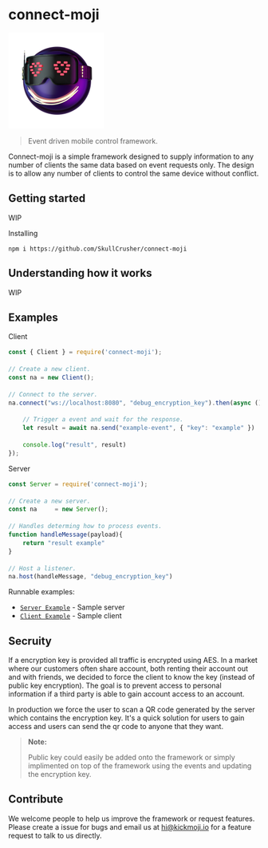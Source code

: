 # connect-moji
 
![logo](connect-moji.png)

> Event driven mobile control framework.

Connect-moji is a simple framework designed to supply information to any number of clients the same data based on event requests only. The design is to allow any number of clients to control the same device without conflict.


## Getting started
WIP

Installing
```console
npm i https://github.com/SkullCrusher/connect-moji
```

## Understanding how it works
WIP

## Examples

Client
```javascript
const { Client } = require('connect-moji');

// Create a new client.
const na = new Client();

// Connect to the server.
na.connect("ws://localhost:8080", "debug_encryption_key").then(async ()=>{

    // Trigger a event and wait for the response.
    let result = await na.send("example-event", { "key": "example" })

    console.log("result", result)
});

```

Server
```javascript
const Server = require('connect-moji');

// Create a new server.
const na     = new Server();

// Handles determing how to process events.
function handleMessage(payload){
    return "result example"
}

// Host a listener.
na.host(handleMessage, "debug_encryption_key")
```

Runnable examples:
- [`Server Example`](https://github.com/SkullCrusher/connect-moji/blob/main/example-server.js) - Sample server
- [`Client Example`](https://github.com/SkullCrusher/connect-moji/blob/main/example-client.js) - Sample client


## Secruity
If a encryption key is provided all traffic is encrypted using AES. In a market where our customers often share account, both renting their account out and with friends, we decided to force the client to know the key (instead of public key encryption). The goal is to prevent access to personal information if a third party is able to gain account access to an account.

In production we force the user to scan a QR code generated by the server which contains the encryption key. It's a quick solution for users to gain access and users can send the qr code to anyone that they want.

> **Note:**
> 
> Public key could easily be added onto the framework or simply implimented on top of the framework using the events and updating the encryption key.

## Contribute
We welcome people to help us improve the framework or request features. Please create a issue for bugs and email us at hi@kickmoji.io for a feature request to talk to us directly.
